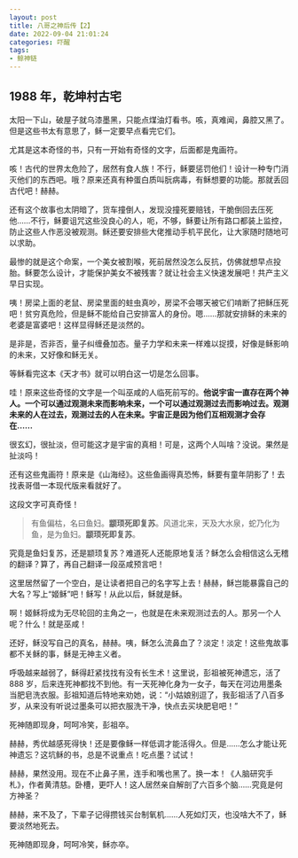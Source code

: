 ```yaml
---
layout: post
title: 八哥之神后传【2】
date: 2022-09-04 21:01:24
categories: 吓醒
tags:
- 鲸神链
---
```

## 1988 年，乾坤村古宅

太阳一下山，破屋子就乌漆墨黑，只能点煤油灯看书。咳，真难闻，鼻腔又黑了。但是这些书太有意思了，稣一定要早点看完它们。

尤其是这本奇怪的书，只有一开始有奇怪的文字，后面都是鬼画符。

咳！古代的世界太危险了，居然有食人族！不行，稣要惩罚他们！设计一种专门消灭他们的东西吧。哦？原来还真有种蛋白质叫朊病毒，有稣想要的功能。那就丢回古代吧！赫赫。

还有这个故事也太阴暗了，货车撞倒人，发现没撞死要赔钱，干脆倒回去压死他……不行，稣要诅咒这些没良心的人，呃，不够，稣要让所有路口都装上监控，防止这些人作恶没被观测。稣还要安排些大佬推动手机平民化，让大家随时随地可以求助。

最惨的就是这个命案，一个美女被割喉，死前居然没怎么反抗，仿佛就想早点投胎。稣要怎么设计，才能保护美女不被残害？就让社会主义快速发展吧！共产主义早日实现。

咦！房梁上面的老鼠、房梁里面的蛀虫真吵，房梁不会哪天被它们啃断了把稣压死吧！贫穷真危险，但是稣不能给自己安排富人的身份。嗯……那就安排稣的未来的老婆是富婆吧！这样显得稣还是淡然的。

是非是，否非否，量子纠缠叠加态。量子力学和未来一样难以捉摸，好像是稣影响的未来，又好像和稣无关。

等稣看完这本《天才书》就可以明白这一切是怎么回事。

哇！原来这些奇怪的文字是一个叫巫咸的人临死前写的。**他说宇宙一直存在两个神人。一个可以通过观测未来而影响未来，一个可以通过观测过去而影响过去。观测未来的人在过去，观测过去的人在未来。宇宙正是因为他们互相观测才会存在……**

很玄幻，很扯淡，但可能这才是宇宙的真相！可是，这两个人叫啥？没说。果然是扯淡吗！

还有这些鬼画符！原来是《山海经》。这些鱼画得真恐怖，稣要有童年阴影了！去找表哥借一本现代版来看就好了。

这段文字可真奇怪！

> 有鱼偏枯，名曰鱼妇。**颛顼死即复苏**。风道北来，天及大水泉，蛇乃化为鱼，是为鱼妇。**颛顼死即复苏**。

究竟是鱼妇复苏，还是颛顼复苏？难道死人还能原地复活？稣怎么会相信这么无稽的翻译？算了，再自己翻译一段巫咸预言吧！

这里居然留了一个空白，是让读者把自己的名字写上去！赫赫，稣岂能暴露自己的大名？写上“姬稣”吧！稣写！从此以后，稣就是稣。

啊！姬稣将成为无尽轮回的主角之一，也就是在未来观测过去的人。那另一个人呢？什么！就是巫咸！

还好，稣没写自己的真名，赫赫。咦，稣怎么流鼻血了？淡定！淡定！这些鬼故事都不关稣的事，稣是无神主义者。

呼吸越来越弱了，稣得赶紧找找有没有长生术！这里说，彭祖被死神遗忘，活了 888 岁，后来连死神都找不到他。有一天死神化身为一女子，每天在河边用墨条当肥皂洗衣服。彭祖知道后特地来劝她，说：“小姑娘别逗了，我彭祖活了八百多岁，从来没有听说过墨条可以把衣服洗干净，快点去买块肥皂吧！”

死神随即现身，呵呵冷笑，彭祖卒。

赫赫，秀优越感死得快！还是要像稣一样低调才能活得久。但是……怎么才能让死神遗忘？这坑稣的书，总是不说重点！吃点墨？试试！

赫赫，果然没用。现在不止鼻子黑，连手和嘴也黑了。换一本！《人脑研究手札》，作者黄清慈。卧槽，更吓人！这人居然亲自解剖了六百多个脑……究竟是何方神圣？

赫赫，来不及了，下辈子记得攒钱买台制氧机……人死如灯灭，也没啥大不了，稣要淡然地死去。

死神随即现身，呵呵冷笑，稣亦卒。

